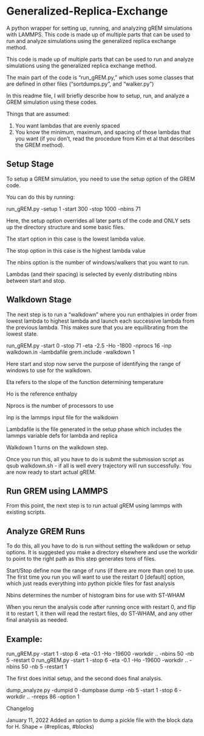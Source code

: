 # Generalized-Replica-Exchange
A python wrapper for setting up, running, and analyzing gREM simulations with LAMMPS.
This code is made up of multiple parts that can be used to run and analyze simulations using the generalized replica exchange method.

This code is made up of multiple parts that can be used to run and analyze simulations using the generalized replica exchange method.

The main part of the code is “run_gREM.py,” which uses some classes that are defined in other files (“sortdumps.py”, and “walker.py”)


In this readme file, I will briefly describe how to setup, run, and analyze a GREM simulation using these codes.

Things that are assumed:
1) You want lambdas that are evenly spaced
2) You know the minimum, maximum, and spacing of those lambdas that you want (if you don’t, read the procedure from Kim et al that describes the GREM method).



## Setup Stage

To setup a GREM simulation, you need to use the setup option of the GREM code.

You can do this by running:

run_gREM.py -setup 1 -start 300 -stop 1000 -nbins 71

Here, the setup option overrides all later parts of the code and ONLY sets up the directory structure and some basic files. 

The start option in this case is the lowest lambda value. 

The stop option in this case is the highest lambda value

The nbins option is the number of windows/walkers that you want to run.

Lambdas (and their spacing) is selected by evenly distributing nbins between start and stop.



## Walkdown Stage

The next step is to run a “walkdown” where you run enthalpies in order from lowest lambda to highest lambda and launch each successive lambda from the previous lambda. This makes sure that you are equilibrating from the lowest state.

run_gREM.py -start 0 -stop 71 -eta -2.5 -Ho -1800 -nprocs 16 -inp walkdown.in -lambdafile grem.include -walkdown 1

Here start and stop now serve the purpose of identifying the range of windows to use for the walkdown.

Eta refers to the slope of the function determining temperature

Ho is the reference enthalpy

Nprocs is the number of processors to use

Inp is the lammps input file for the walkdown

Lambdafile is the file generated in the setup phase which includes the lammps variable defs for lambda and replica

Walkdown 1 turns on the walkdown step.

Once you run this, all you have to do is submit the submission script as qsub walkdown.sh - if all is well every trajectory will run successfully. You are now ready to start actual gREM.


## Run GREM using LAMMPS

From this point, the next step is to run actual gREM using lammps with existing scripts.


## Analyze GREM Runs

To do this, all you have to do is run without setting the walkdown or setup options. It is suggested you make a directory elsewhere and use the workdir to point to the right path as this step generates tons of files.

Start/Stop define now the range of runs (if there are more than one) to use. The first time you run you will want to use the restart 0 [default] option, which just reads everything into python pickle files for fast analysis

Nbins determines the number of histogram bins for use with ST-WHAM

When you rerun the analysis code after running once with restart 0, and flip it to restart 1, it then will read the restart files, do ST-WHAM, and any other final analysis as needed.

## Example:

run_gREM.py -start 1 -stop 6 -eta -0.1 -Ho -19600 -workdir .. -nbins 50 -nb 5 -restart 0
run_gREM.py -start 1 -stop 6 -eta -0.1 -Ho -19600 -workdir .. -nbins 50 -nb 5 -restart 1

The first does initial setup, and the second does final analysis.

dump_analyze.py -dumpid 0 -dumpbase dump -nb 5 -start 1 -stop 6 -workdir .. -nreps 86 -option 1


Changelog


January 11, 2022 Added an option to dump a pickle file with the block data for H. Shape = (#replicas, #blocks)
